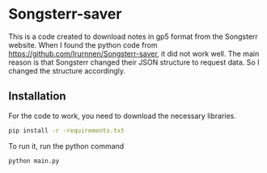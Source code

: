 # Songsterr-saver

This is a code created to download notes in gp5 format from the Songsterr website. When I found the python code from https://github.com/Irurnnen/Songsterr-saver, it did not work well. The main reason is that Songsterr changed their JSON structure to request data. So I changed the structure accordingly. 

## Installation

For the code to work, you need to download the necessary libraries.

```bash
pip install -r -requirements.txt
```
To run it, run the python command 
```bash
python main.py
```